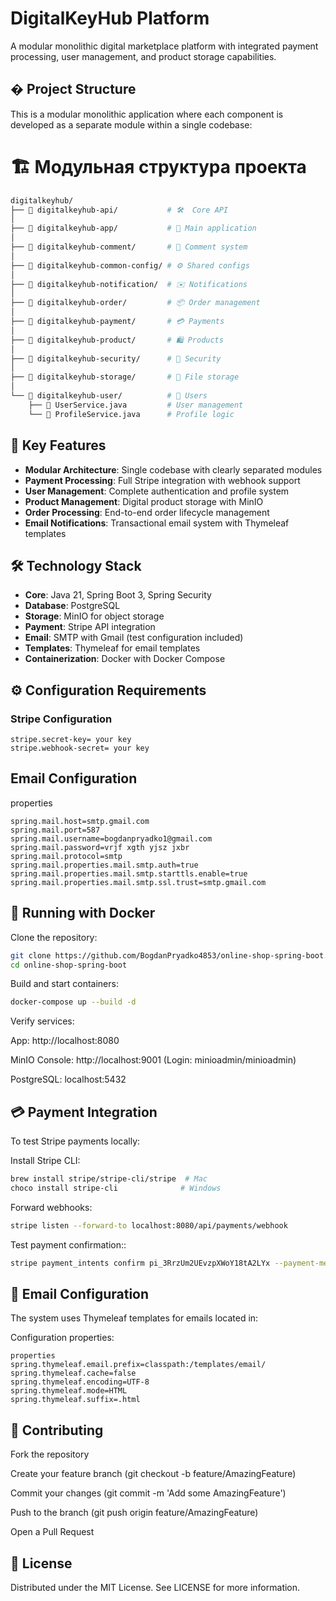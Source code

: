 # DigitalKeyHub Platform

A modular monolithic digital marketplace platform with integrated payment processing, user management, and product storage capabilities.

## � Project Structure

This is a modular monolithic application where each component is developed as a separate module within a single codebase:

# 🏗️ Модульная структура проекта

```bash
digitalkeyhub/
├── 📁 digitalkeyhub-api/           # 🛠️  Core API 
│
├── 📁 digitalkeyhub-app/           # 🚀 Main application
│
├── 📁 digitalkeyhub-comment/       # 💬 Comment system
│
├── 📁 digitalkeyhub-common-config/ # ⚙️ Shared configs
│
├── 📁 digitalkeyhub-notification/  # ✉️ Notifications
│
├── 📁 digitalkeyhub-order/         # 📦 Order management
│
├── 📁 digitalkeyhub-payment/       # 💳 Payments
│
├── 📁 digitalkeyhub-product/       # 🛍️ Products
│
├── 📁 digitalkeyhub-security/      # 🔐 Security
│
├── 📁 digitalkeyhub-storage/       # 📂 File storage
│ 
└── 📁 digitalkeyhub-user/          # 👥 Users
    ├── 📄 UserService.java         # User management
    └── 📄 ProfileService.java      # Profile logic

```


## 🚀 Key Features

- **Modular Architecture**: Single codebase with clearly separated modules
- **Payment Processing**: Full Stripe integration with webhook support
- **User Management**: Complete authentication and profile system
- **Product Management**: Digital product storage with MinIO
- **Order Processing**: End-to-end order lifecycle management
- **Email Notifications**: Transactional email system with Thymeleaf templates

## 🛠 Technology Stack

- **Core**: Java 21, Spring Boot 3, Spring Security
- **Database**: PostgreSQL
- **Storage**: MinIO for object storage
- **Payment**: Stripe API integration
- **Email**: SMTP with Gmail (test configuration included)
- **Templates**: Thymeleaf for email templates
- **Containerization**: Docker with Docker Compose

## ⚙️ Configuration Requirements

### Stripe Configuration
```properties
stripe.secret-key= your key
stripe.webhook-secret= your key
```

## Email Configuration
properties
```
spring.mail.host=smtp.gmail.com
spring.mail.port=587
spring.mail.username=bogdanpryadko1@gmail.com
spring.mail.password=vrjf xgth yjsz jxbr
spring.mail.protocol=smtp
spring.mail.properties.mail.smtp.auth=true
spring.mail.properties.mail.smtp.starttls.enable=true
spring.mail.properties.mail.smtp.ssl.trust=smtp.gmail.com
```


## 🐳 Running with Docker
Clone the repository:

```bash
git clone https://github.com/BogdanPryadko4853/online-shop-spring-boot.git
cd online-shop-spring-boot
```
Build and start containers:

```bash
docker-compose up --build -d
```

Verify services:

App: http://localhost:8080

MinIO Console: http://localhost:9001 (Login: minioadmin/minioadmin)

PostgreSQL: localhost:5432


## 💳 Payment Integration
To test Stripe payments locally:

Install Stripe CLI:

```bash
brew install stripe/stripe-cli/stripe  # Mac
choco install stripe-cli              # Windows
```
Forward webhooks:

``` bash
stripe listen --forward-to localhost:8080/api/payments/webhook
```
Test payment confirmation::
```bash
stripe payment_intents confirm pi_3RrzUm2UEvzpXWoY18tA2LYx --payment-method=pm_card_visa --off-session=true
```


## 📧 Email Configuration
The system uses Thymeleaf templates for emails located in:

Configuration properties:
```
properties
spring.thymeleaf.email.prefix=classpath:/templates/email/
spring.thymeleaf.cache=false
spring.thymeleaf.encoding=UTF-8
spring.thymeleaf.mode=HTML
spring.thymeleaf.suffix=.html
```

## 🤝 Contributing
Fork the repository

Create your feature branch (git checkout -b feature/AmazingFeature)

Commit your changes (git commit -m 'Add some AmazingFeature')

Push to the branch (git push origin feature/AmazingFeature)

Open a Pull Request

## 📜 License
Distributed under the MIT License. See LICENSE for more information.
